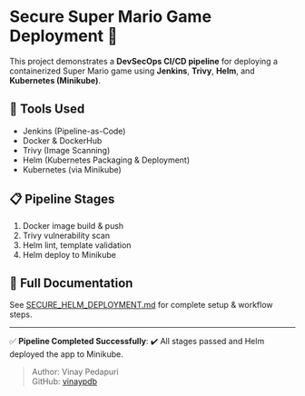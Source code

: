 # Secure Super Mario Game Deployment 🚀

This project demonstrates a **DevSecOps CI/CD pipeline** for deploying a containerized Super Mario game using **Jenkins**, **Trivy**, **Helm**, and **Kubernetes (Minikube)**.

## 🚧 Tools Used

- Jenkins (Pipeline-as-Code)
- Docker & DockerHub
- Trivy (Image Scanning)
- Helm (Kubernetes Packaging & Deployment)
- Kubernetes (via Minikube)

## 📋 Pipeline Stages

1. Docker image build & push
2. Trivy vulnerability scan
3. Helm lint, template validation
4. Helm deploy to Minikube

## 📄 Full Documentation

See [SECURE_HELM_DEPLOYMENT.md](./SECURE_HELM_DEPLOYMENT.md) for complete setup & workflow steps.

---

✅ **Pipeline Completed Successfully**: ✔️ All stages passed and Helm deployed the app to Minikube.

> Author: Vinay Pedapuri  
> GitHub: [vinaypdb](https://github.com/vinaypdb)

